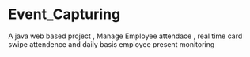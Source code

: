 # Event_Capturing
A java web based project , Manage Employee attendace , real time card swipe attendence and daily basis employee present monitoring
